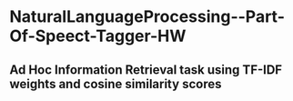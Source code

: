 # NaturalLanguageProcessing--Part-Of-Speect-Tagger-HW

## Ad Hoc Information Retrieval task using TF-IDF weights and cosine similarity scores



